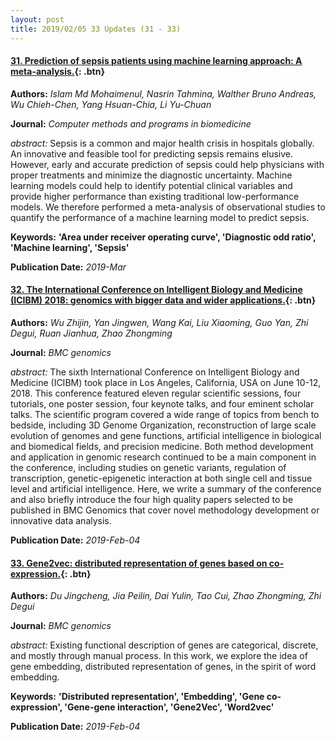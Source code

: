 ```yaml
---
layout: post
title: 2019/02/05 33 Updates (31 - 33)
---
```

#### [31. Prediction of sepsis patients using machine learning approach: A meta-analysis.](https://linkinghub.elsevier.com/retrieve/pii/S0169-2607(18)31602-X){: .btn}
**Authors:** *Islam Md Mohaimenul, Nasrin Tahmina, Walther Bruno Andreas, Wu Chieh-Chen, Yang Hsuan-Chia, Li Yu-Chuan*

**Journal:** *Computer methods and programs in biomedicine*

*abstract:* Sepsis is a common and major health crisis in hospitals globally. An innovative and feasible tool for predicting sepsis remains elusive. However, early and accurate prediction of sepsis could help physicians with proper treatments and minimize the diagnostic uncertainty. Machine learning models could help to identify potential clinical variables and provide higher performance than existing traditional low-performance models. We therefore performed a meta-analysis of observational studies to quantify the performance of a machine learning model to predict sepsis.

**Keywords:** **'Area under receiver operating curve', 'Diagnostic odd ratio', 'Machine learning', 'Sepsis'**

**Publication Date:** *2019-Mar*

#### [32. The International Conference on Intelligent Biology and Medicine (ICIBM) 2018: genomics with bigger data and wider applications.](https://bmcgenomics.biomedcentral.com/articles/10.1186/s12864-018-5369-3){: .btn}
**Authors:** *Wu Zhijin, Yan Jingwen, Wang Kai, Liu Xiaoming, Guo Yan, Zhi Degui, Ruan Jianhua, Zhao Zhongming*

**Journal:** *BMC genomics*

*abstract:* The sixth International Conference on Intelligent Biology and Medicine (ICIBM) took place in Los Angeles, California, USA on June 10-12, 2018. This conference featured eleven regular scientific sessions, four tutorials, one poster session, four keynote talks, and four eminent scholar talks. The scientific program covered a wide range of topics from bench to bedside, including 3D Genome Organization, reconstruction of large scale evolution of genomes and gene functions, artificial intelligence in biological and biomedical fields, and precision medicine. Both method development and application in genomic research continued to be a main component in the conference, including studies on genetic variants, regulation of transcription, genetic-epigenetic interaction at both single cell and tissue level and artificial intelligence. Here, we write a summary of the conference and also briefly introduce the four high quality papers selected to be published in BMC Genomics that cover novel methodology development or innovative data analysis.



**Publication Date:** *2019-Feb-04*

#### [33. Gene2vec: distributed representation of genes based on co-expression.](https://bmcgenomics.biomedcentral.com/articles/10.1186/s12864-018-5370-x){: .btn}
**Authors:** *Du Jingcheng, Jia Peilin, Dai Yulin, Tao Cui, Zhao Zhongming, Zhi Degui*

**Journal:** *BMC genomics*

*abstract:* Existing functional description of genes are categorical, discrete, and mostly through manual process. In this work, we explore the idea of gene embedding, distributed representation of genes, in the spirit of word embedding.

**Keywords:** **'Distributed representation', 'Embedding', 'Gene co-expression', 'Gene-gene interaction', 'Gene2Vec', 'Word2vec'**

**Publication Date:** *2019-Feb-04*

